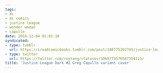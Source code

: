 ```yaml
---
tags:
- dc
- dc comics
- justice league
- wonder woman
- capullo
date: 2018-12-04 02:01:10
syndicated:
- type: tumblr
  url: https://ireadcomicbooks.tumblr.com/post/180775202745/justice-league-dark-2-greg-capullo-variant-cover
- type: twitter
  url: https://twitter.com/roytang/statuses/1069773576587354113/
title: 'Justice League Dark #2 Greg Capullo variant cover'
---
```


